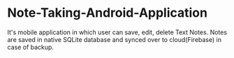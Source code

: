 # Note-Taking-Android-Application
It's mobile application in which user can save, edit, delete Text Notes. Notes are saved in native SQLite database and synced over to cloud(Firebase) in case of backup.
